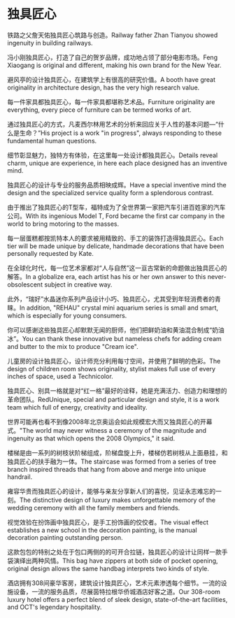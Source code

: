 # 独具匠心

<p><span class="chinese">铁路之父詹天佑独具匠心筑路与创造。</span><span class="english">Railway father Zhan Tianyou showed ingenuity in building railways.</span></p>

<p><span class="chinese">冯小刚独具匠心，打造了自己的贺岁品牌，成功地占领了部分电影市场。</span><span class="english">Feng Xiaogang is original and different, making his own brand for the New Year.</span></p>

<p><span class="chinese">避风亭的设计独具匠心，在建筑学上有很高的研究价值。</span><span class="english">A booth have great originality in architecture design, has the very high research value.</span></p>

<p><span class="chinese">每一件家具都独具匠心，每一件家具都堪称艺术品。</span><span class="english">Furniture originality are everything, every piece of furniture can be termed works of art.</span></p>

<p><span class="chinese">通过独具匠心的方式，凡麦西尔林用艺术的分析来回应关于人性的基本问题—“什么是生命？”</span><span class="english">His project is a work "in progress", always responding to these fundamental human questions.</span></p>

<p><span class="chinese">细节彰显魅力，独特方有体验，在这里每一处设计都独具匠心。</span><span class="english">Details reveal charm, unique are experience, in here each place designed has an inventive mind.</span></p>

<p><span class="chinese">独具匠心的设计与专业的服务品质相映成辉。</span><span class="english">Have a special inventive mind the design and the specialized service quality form a splendorous contrast.</span></p>

<p><span class="chinese">由于推出了独具匠心的T型车，福特成为了全世界第一家把汽车引进百姓家的汽车公司。</span><span class="english">With its ingenious Model T, Ford became the first car company in the world to bring motoring to the masses.</span></p>

<p><span class="chinese">每一层蛋糕都按凯特本人的要求被用精致的、手工的装饰打造得独具匠心。</span><span class="english">Each tier will be made unique by delicate, handmade decorations that have been personally requested by Kate.</span></p>

<p><span class="chinese">在全球化时代，每一位艺术家都对“人与自然”这一亘古常新的命题做出独具匠心的解答。</span><span class="english">In a globalize era, each artist has his or her own answer to this never-obsolescent subject in creative way.</span></p>

<p><span class="chinese">此外，“瑞好”水晶迷你系列产品设计小巧、独具匠心，尤其受到年轻消费者的青睐。</span><span class="english">In addition, "REHAU" crystal mini aquarium series is small and smart, which is especially for young consumers.</span></p>

<p><span class="chinese">你可以感谢这些独具匠心却默默无闻的厨师，他们把鲜奶油和黄油混合制成“奶油冰”。</span><span class="english">You can thank these innovative but nameless chefs for adding cream and butter to the mix to produce "Cream ice".</span></p>

<p><span class="chinese">儿童房的设计独具匠心，设计师充分利用每寸空间，并使用了鲜明的色彩。</span><span class="english">The design of children room shows originality, stylist makes full use of every inches of space, used a Technicolor.</span></p>

<p><span class="chinese">独具匠心、别具一格就是对“红一格”最好的诠释，她是充满活力、创造力和理想的革命团队。</span><span class="english">RedUnique, special and particular design and style, it is a work team which full of energy, creativity and ideality.</span></p>

<p><span class="chinese">世界可能再也看不到像2008年北京奥运会如此规模宏大而又独具匠心的开幕式。</span><span class="english">"The world may never witness a ceremony of the magnitude and ingenuity as that which opens the 2008 Olympics," it said.</span></p>

<p><span class="chinese">楼梯是由一系列的树枝状阶梯组成，阶梯盘旋上升，楼梯仿若树枝从上面悬挂，和独具匠心的扶手融为一体。</span><span class="english">The staircase was formed from a series of tree branch inspired threads that hang from above and merge into unique handrail.</span></p>

<p><span class="chinese">雍容华贵而独具匠心的设计，能够与亲友分享新人们的喜悦，见证永志难忘的一刻。</span><span class="english">The distinctive design of luxury makes unforgettable memory of the wedding ceremony with all the family members and friends.</span></p>

<p><span class="chinese">视觉效验在扮饰画中独具匠心，是手工扮饰画的佼佼者。</span><span class="english">The visual effect establishes a new school in the decoration painting, is the manual decoration painting outstanding person.</span></p>

<p><span class="chinese">这款包包的特别之处在于包口两侧的的可开合拉链，独具匠心的设计让同样一款手袋演绎出两种风情。</span><span class="english">This bag have zippers at both side of pocket opening, original design allows the same handbag interprets two kinds of style.</span></p>

<p><span class="chinese">酒店拥有308间豪华客房，建筑设计独具匠心，艺术元素渗透每个细节。一流的设施设备，一流的服务品质，尽展茵特拉根华侨城酒店好客之道。</span><span class="english">Our 308-room luxury hotel offers a perfect blend of sleek design, state-of-the-art facilities, and OCT's legendary hospitality.</span></p>

